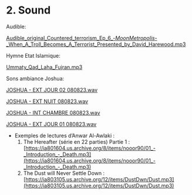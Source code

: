 # 2. Sound

Audible:

[Audible_original_Countered_terrorism_Ep_6_-_MoonMetropolis_-_When_A_Troll_Becomes_A_Terrorist_Presented_by_David_Harewood.mp3](2%20Sound%202c2e0622f8454925a0c48db810e73674/Audible_original_Countered_terrorism_Ep_6_-_MoonMetropolis_-_When_A_Troll_Becomes_A_Terrorist_Presented_by_David_Harewood.mp3)

Hymne Etat Islamique:

[Ummaty_Qad_Laha_Fujran.mp3](2%20Sound%202c2e0622f8454925a0c48db810e73674/Ummaty_Qad_Laha_Fujran.mp3)

Sons ambiance Joshua:

[JOSHUA - EXT JOUR 02 080823.wav](2%20Sound%202c2e0622f8454925a0c48db810e73674/JOSHUA_-_EXT_JOUR_02_080823.wav)

[JOSHUA - EXT NUIT 080823.wav](2%20Sound%202c2e0622f8454925a0c48db810e73674/JOSHUA_-_EXT_NUIT_080823.wav)

[JOSHUA - INT CHAMBRE 080823.wav](2%20Sound%202c2e0622f8454925a0c48db810e73674/JOSHUA_-_INT_CHAMBRE_080823.wav)

[JOSHUA - EXT JOUR 01 080823.wav](2%20Sound%202c2e0622f8454925a0c48db810e73674/JOSHUA_-_EXT_JOUR_01_080823.wav)

- Exemples de lectures d’Anwar Al-Awlaki :
    1. The Hereafter (série en 22 parties) Partie 1 : [https://ia801604.us.archive.org/8/items/nooor90/01_-_Introduction_-_Death.mp3](https://ia801604.us.archive.org/8/items/nooor90/01_-_Introduction_-_Death.mp3)
    2. The Dust will Never Settle Down : [https://ia803105.us.archive.org/12/items/DustDwn/Dust.mp3](https://ia803105.us.archive.org/12/items/DustDwn/Dust.mp3)